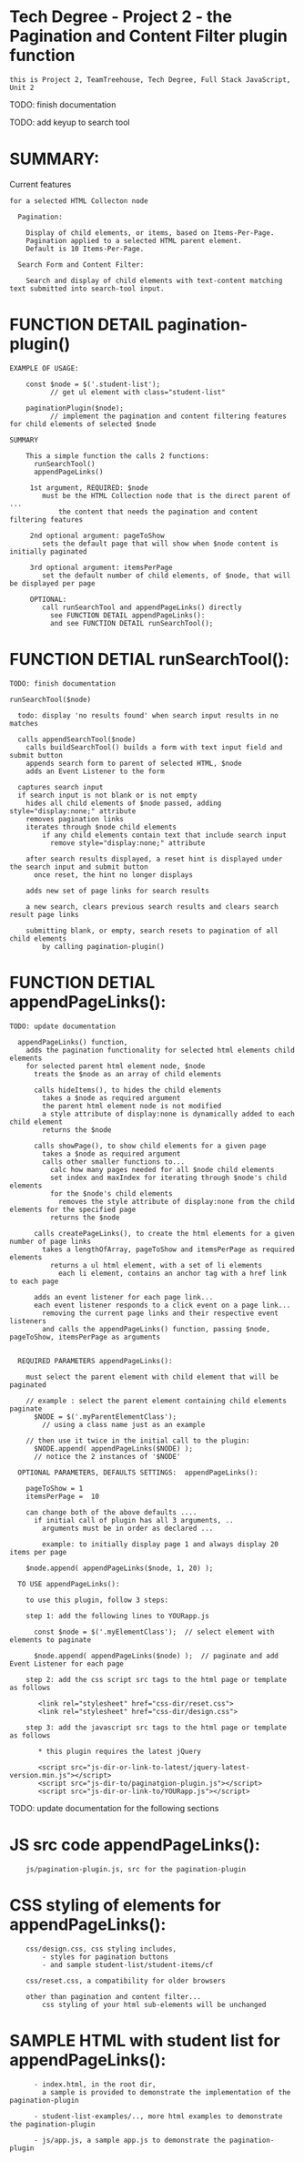 # Tech Degree - Project 2 - the Pagination and Content Filter plugin function

    this is Project 2, TeamTreehouse, Tech Degree, Full Stack JavaScript, Unit 2

TODO: finish documentation

TODO: add keyup to search tool

# SUMMARY:

  Current features

    for a selected HTML Collecton node

      Pagination:

        Display of child elements, or items, based on Items-Per-Page.
        Pagination applied to a selected HTML parent element.
        Default is 10 Items-Per-Page.

      Search Form and Content Filter:

        Search and display of child elements with text-content matching text submitted into search-tool input.

# FUNCTION DETAIL pagination-plugin()

    EXAMPLE OF USAGE:

        const $node = $('.student-list');
              // get ul element with class="student-list"

        paginationPlugin($node);
              // implement the pagination and content filtering features for child elements of selected $node

    SUMMARY

        This a simple function the calls 2 functions:
          runSearchTool()
          appendPageLinks()

         1st argument, REQUIRED: $node
            must be the HTML Collection node that is the direct parent of ...
                the content that needs the pagination and content filtering features

         2nd optional argument: pageToShow
            sets the default page that will show when $node content is initially paginated  

         3rd optional argument: itemsPerPage
            set the default number of child elements, of $node, that will be displayed per page

         OPTIONAL:
            call runSearchTool and appendPageLinks() directly
              see FUNCTION DETAIL appendPageLinks():
              and see FUNCTION DETAIL runSearchTool();

# FUNCTION DETIAL runSearchTool():

    TODO: finish documentation

    runSearchTool($node)

      todo: display 'no results found' when search input results in no matches

      calls appendSearchTool($node)
        calls buildSearchTool() builds a form with text input field and submit button
        appends search form to parent of selected HTML, $node
        adds an Event Listener to the form

      captures search input
      if search input is not blank or is not empty
        hides all child elements of $node passed, adding style="display:none;" attribute
        removes pagination links  
        iterates through $node child elements
            if any child elements contain text that include search input
              remove style="display:none;" attribute

        after search results displayed, a reset hint is displayed under the search input and submit button
          once reset, the hint no longer displays

        adds new set of page links for search results

        a new search, clears previous search results and clears search result page links

        submitting blank, or empty, search resets to pagination of all child elements
            by calling pagination-plugin()


# FUNCTION DETIAL appendPageLinks():

    TODO: update documentation

      appendPageLinks() function,
        adds the pagination functionality for selected html elements child elements
        for selected parent html element node, $node
          treats the $node as an array of child elements

          calls hideItems(), to hides the child elements
            takes a $node as required argument
            the parent html element node is not modified
            a style attribute of display:none is dynamically added to each child element
            returns the $node

          calls showPage(), to show child elements for a given page
            takes a $node as required argument
            calls other smaller functions to...
              calc how many pages needed for all $node child elements
              set index and maxIndex for iterating through $node's child elements
              for the $node's child elements
                removes the style attribute of display:none from the child elements for the specified page
              returns the $node

          calls createPageLinks(), to create the html elements for a given number of page links
            takes a lengthOfArray, pageToShow and itemsPerPage as required elements
              returns a ul html element, with a set of li elements
                each li element, contains an anchor tag with a href link to each page

          adds an event listener for each page link...
          each event listener responds to a click event on a page link...
            removing the current page links and their respective event listeners
            and calls the appendPageLinks() function, passing $node, pageToShow, itemsPerPage as arguments


      REQUIRED PARAMETERS appendPageLinks():

        must select the parent element with child element that will be paginated

        // example : select the parent element containing child elements paginate
          $NODE = $('.myParentElementClass');
            // using a class name just as an example

        // then use it twice in the initial call to the plugin:
          $NODE.append( appendPageLinks($NODE) );
          // notice the 2 instances of '$NODE'

      OPTIONAL PARAMETERS, DEFAULTS SETTINGS:  appendPageLinks():

        pageToShow = 1
        itemsPerPage =  10

        can change both of the above defaults ....
          if initial call of plugin has all 3 arguments, ..
            arguments must be in order as declared ...

            example: to initially display page 1 and always display 20 items per page

        $node.append( appendPageLinks($node, 1, 20) );

      TO USE appendPageLinks():

        to use this plugin, follow 3 steps:

        step 1: add the following lines to YOURapp.js

          const $node = $('.myElementClass');  // select element with elements to paginate

          $node.append( appendPageLinks($node) );  // paginate and add Event Listener for each page

        step 2: add the css script src tags to the html page or template as follows

           <link rel="stylesheet" href="css-dir/reset.css">
           <link rel="stylesheet" href="css-dir/design.css">

        step 3: add the javascript src tags to the html page or template as follows

           * this plugin requires the latest jQuery

           <script src="js-dir-or-link-to-latest/jquery-latest-version.min.js"></script>
           <script src="js-dir-to/paginatgion-plugin.js"></script>
           <script src="js-dir-or-link-to/YOURapp.js"></script>


TODO: update documentation for the following sections

# JS src code appendPageLinks():

        js/pagination-plugin.js, src for the pagination-plugin

# CSS styling of elements for appendPageLinks():

        css/design.css, css styling includes,
            - styles for pagination buttons
            - and sample student-list/student-items/cf

        css/reset.css, a compatibility for older browsers

        other than pagination and content filter...
            css styling of your html sub-elements will be unchanged

# SAMPLE HTML with student list for appendPageLinks():

          - index.html, in the root dir,
            a sample is provided to demonstrate the implementation of the pagination-plugin

          - student-list-examples/.., more html examples to demonstrate the pagination-plugin

          - js/app.js, a sample app.js to demonstrate the pagination-plugin
